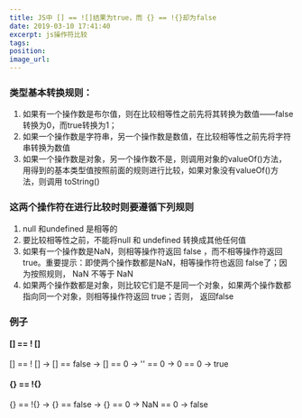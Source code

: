 ```yaml
---
title: JS中 [] == ![]结果为true，而 {} == !{}却为false
date: 2019-03-10 17:41:40
excerpt: js操作符比较
tags:
position:
image_url:
---
```

### 类型基本转换规则：
1. 如果有一个操作数是布尔值，则在比较相等性之前先将其转换为数值——false转换为0，而true转换为1；
2. 如果一个操作数是字符串，另一个操作数是数值，在比较相等性之前先将字符串转换为数值
3. 如果一个操作数是对象，另一个操作数不是，则调用对象的valueOf()方法，用得到的基本类型值按照前面的规则进行比较，如果对象没有valueOf()方法，则调用 toString()

### 这两个操作符在进行比较时则要遵循下列规则
1. null 和undefined 是相等的
2. 要比较相等性之前，不能将null 和 undefined 转换成其他任何值
3. 如果有一个操作数是NaN，则相等操作符返回 false ，而不相等操作符返回 true。重要提示：即使两个操作数都是NaN，相等操作符也返回 false了；因为按照规则， NaN 不等于 NaN
4. 如果两个操作数都是对象，则比较它们是不是同一个对象，如果两个操作数都指向同一个对象，则相等操作符返回 true；否则， 返回false

### 例子
#### [] == ! [] 
[] == ! []   ->   [] == false  ->  [] == 0  ->   '' == 0   ->  0 == 0   ->  true

#### {} == !{}
{} == !{}  ->  {} == false  -> {} == 0 ->  NaN == 0  ->  false  
